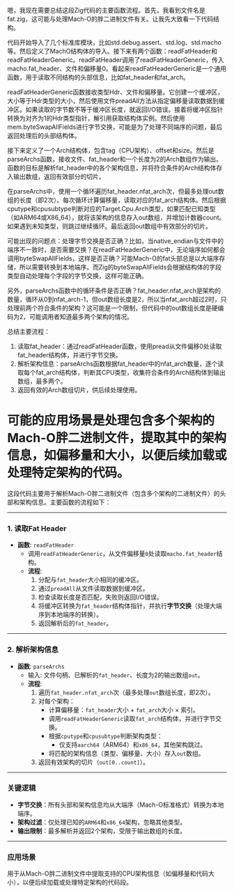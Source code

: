 嗯，我现在需要总结这段Zig代码的主要函数流程。首先，我看到文件名是fat.zig，这可能与处理Mach-O的胖二进制文件有关。让我先大致看一下代码结构。

代码开始导入了几个标准库模块，比如std.debug.assert、std.log、std.macho等。然后定义了MachO结构体的导入。接下来有两个函数：readFatHeader和readFatHeaderGeneric。readFatHeader调用了readFatHeaderGeneric，传入macho.fat_header、文件和偏移量0。看起来readFatHeaderGeneric是一个通用函数，用于读取不同结构的头部信息，比如fat_header和fat_arch。

readFatHeaderGeneric函数接收类型Hdr、文件和偏移量。它创建一个缓冲区，大小等于Hdr类型的大小，然后使用文件preadAll方法从指定偏移量读取数据到缓冲区。如果读取的字节数不等于缓冲区长度，就返回I/O错误。接着将缓冲区指针转换为对齐为1的Hdr类型指针，解引用获取结构体实例。然后使用mem.byteSwapAllFields进行字节交换，可能是为了处理不同端序的问题，最后返回处理后的头部结构体。

接下来定义了一个Arch结构体，包含tag（CPU架构）、offset和size。然后是parseArchs函数，接收文件、fat_header和一个长度为2的Arch数组作为输出。函数的目标是解析fat_header中的各个架构信息，并将符合条件的Arch结构体存入输出数组，返回有效部分的切片。

在parseArchs中，使用一个循环遍历fat_header.nfat_arch次，但最多处理out数组的长度（即2次）。每次循环计算偏移量，读取对应的fat_arch结构体。然后根据cputype和cpusubtype判断对应的Target.Cpu.Arch类型，如果匹配已知类型（如ARM64或X86_64），就将该架构的信息存入out数组，并增加计数器count。如果遇到未知类型，则跳过继续循环。最后返回out数组中有效部分的切片。

可能出现的问题点：处理字节交换是否正确？比如，当native_endian与文件中的端序不一致时，是否需要交换？在readFatHeaderGeneric中，无论端序如何都会调用byteSwapAllFields，这样是否正确？可能Mach-O的fat头部总是以大端序存储，所以需要转换到本地端序。而Zig的byteSwapAllFields会根据结构体的字段类型自动处理每个字段的字节交换，这样可能正确。

另外，parseArchs函数中的循环条件是否正确？fat_header.nfat_arch是架构的数量，循环从0到nfat_arch-1，但out数组长度是2，所以当nfat_arch超过2时，只处理前两个符合条件的架构？这可能是一个限制，但代码中的out数组长度是硬编码为2，可能调用者知道最多两个架构的情况。

总结主要流程：
1. 读取fat_header：通过readFatHeader函数，使用pread从文件偏移0处读取fat_header结构体，并进行字节交换。
2. 解析架构信息：parseArchs函数根据fat_header中的nfat_arch数量，逐个读取每个fat_arch结构体，判断其CPU类型，收集符合条件的Arch结构体到输出数组，最多两个。
3. 返回有效的Arch数组切片，供后续处理使用。

可能的应用场景是处理包含多个架构的Mach-O胖二进制文件，提取其中的架构信息，如偏移量和大小，以便后续加载或处理特定架构的代码。
================================================
这段代码主要用于解析Mach-O胖二进制文件（包含多个架构的二进制文件）的头部和架构信息。主要函数的流程如下：

---

### 1. **读取Fat Header**
- **函数**: `readFatHeader`
  - 调用`readFatHeaderGeneric`，从文件偏移量`0`处读取`macho.fat_header`结构。
  - **流程**:
    1. 分配与`fat_header`大小相同的缓冲区。
    2. 通过`preadAll`从文件读取数据到缓冲区。
    3. 检查读取长度是否匹配，失败则返回I/O错误。
    4. 将缓冲区转换为`fat_header`结构体指针，并执行**字节交换**（处理大端序到本地端序的转换）。
    5. 返回解析后的`fat_header`。

---

### 2. **解析架构信息**
- **函数**: `parseArchs`
  - 输入: 文件句柄、已解析的`fat_header`、长度为2的输出数组`out`。
  - **流程**:
    1. 遍历`fat_header.nfat_arch`次（最多处理`out`数组长度，即2次）。
    2. 对每个架构：
       - 计算偏移量：`fat_header`大小 + `fat_arch`大小 × 索引。
       - 调用`readFatHeaderGeneric`读取`fat_arch`结构体，并进行字节交换。
       - 根据`cputype`和`cpusubtype`判断架构类型：
         - 仅支持`aarch64`（ARM64）和`x86_64`，其他架构跳过。
       - 将匹配的架构信息（类型、偏移量、大小）存入`out`数组。
    3. 返回有效架构的切片（`out[0..count]`）。

---

### 关键逻辑
- **字节交换**：所有头部和架构信息均从大端序（Mach-O标准格式）转换为本地端序。
- **架构过滤**：仅处理已知的`ARM64`和`x86_64`架构，忽略其他类型。
- **输出限制**：最多解析并返回2个架构，受限于输出数组的长度。

---

### 应用场景
用于从Mach-O胖二进制文件中提取支持的CPU架构信息（如偏移量和代码大小），以便后续加载或处理特定架构的代码段。